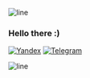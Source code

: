 

![line](https://capsule-render.vercel.app/api?type=rect&color=gradient&height=1)

### Hello there :)
  
[![Yandex](https://img.shields.io/badge/-gaidsemen@yandex.ru-F9DB60?style=flat-square&logo=Yandex&logoColor=FF3333)](mailto:gaidsemen@yandex.ru) [![Telegram](https://img.shields.io/badge/Telegram-blue?style=flat-square&logo=Telegram)](https://t.me/dilthey) 

![line](https://capsule-render.vercel.app/api?type=rect&color=gradient&height=1)
